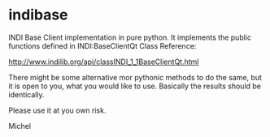 # indibase

INDI Base Client implementation in pure python. It implements the public
functions defined in INDI:BaseClientQt Class Reference:

http://www.indilib.org/api/classINDI_1_1BaseClientQt.html

There might be some alternative mor pythonic methods to do the same, but
it is open to you, what you would like to use. Basically the results
should be identically.

Please use it at you own risk.

Michel